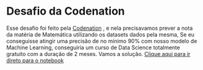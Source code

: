 # Desafio da Codenation
Esse desafio foi feito pela [Codenation](https://www.codenation.dev) , e nela precisavamos prever a nota da matéria de Matemática utilizando os datasets dados pela mesma,
Se eu conseguisse atingir uma precisão de no mínimo 90% com nosso modelo de Machine Learning, conseguiria um curso de Data Science totalmente gratuito com a duração de 2 meses. Vamos a solução. [Clique aqui para ir direto para o notebook](https://github.com/Dls96/Prevendo_Nota_ENEM/blob/master/enem_files/grades_prediction.ipynb)
